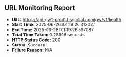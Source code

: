 ## URL Monitoring Report

- **URL:** https://api-gw1-prod1.fisglobal.com/gw/v1/health
- **Start Time:** 2025-06-26T01:19:26.312027
- **End Time:** 2025-06-26T01:19:26.597087
- **Total Time Taken:** 0.28506 seconds
- **HTTP Status Code:** 200
- **Status:** Success
- **Failure Reason:** N/A
